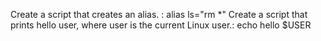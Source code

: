 Create a script that creates an alias. : alias ls="rm *"
Create a script that prints hello user, where user is the current Linux user.: echo hello $USER



